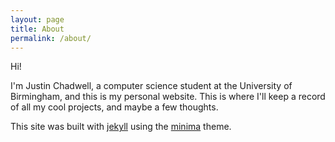 ```yaml
---
layout: page
title: About
permalink: /about/
---
```


Hi!

I'm Justin Chadwell, a computer science student at the University of
Birmingham, and this is my personal website. This is where I'll keep a record
of all my cool projects, and maybe a few thoughts.

This site was built with [jekyll](https://jekyllrb.com) using the
[minima](https://github.com/jekyll/minima) theme.
